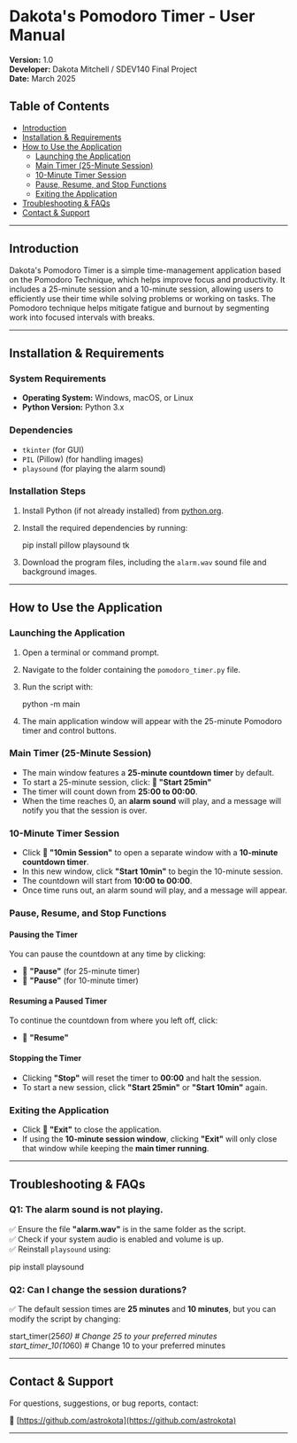 # Dakota's Pomodoro Timer - User Manual

**Version:** 1.0  
**Developer:** Dakota Mitchell / SDEV140 Final Project  
**Date:** March 2025  

## Table of Contents
- [Introduction](#introduction)
- [Installation & Requirements](#installation--requirements)
- [How to Use the Application](#how-to-use-the-application)
  - [Launching the Application](#launching-the-application)
  - [Main Timer (25-Minute Session)](#main-timer-25-minute-session)
  - [10-Minute Timer Session](#10-minute-timer-session)
  - [Pause, Resume, and Stop Functions](#pause-resume-and-stop-functions)
  - [Exiting the Application](#exiting-the-application)
- [Troubleshooting & FAQs](#troubleshooting--faqs)
- [Contact & Support](#contact--support)

---

## Introduction
Dakota's Pomodoro Timer is a simple time-management application based on the Pomodoro Technique, which helps improve focus and productivity. It includes a 25-minute session and a 10-minute session, allowing users to efficiently use their time while solving problems or working on tasks. The Pomodoro technique helps mitigate fatigue and burnout by segmenting work into focused intervals with breaks.

---

## Installation & Requirements

### System Requirements
- **Operating System:** Windows, macOS, or Linux  
- **Python Version:** Python 3.x  

### Dependencies
- `tkinter` (for GUI)
- `PIL` (Pillow) (for handling images)
- `playsound` (for playing the alarm sound)

### Installation Steps
1. Install Python (if not already installed) from [python.org](https://www.python.org).
2. Install the required dependencies by running:

   
   pip install pillow playsound tk
   

3. Download the program files, including the `alarm.wav` sound file and background images.

---

## How to Use the Application

### Launching the Application
1. Open a terminal or command prompt.
2. Navigate to the folder containing the `pomodoro_timer.py` file.
3. Run the script with:

   
   python -m main
   

4. The main application window will appear with the 25-minute Pomodoro timer and control buttons.

### Main Timer (25-Minute Session)
- The main window features a **25-minute countdown timer** by default.
- To start a 25-minute session, click:
  **🔴 "Start 25min"**
- The timer will count down from **25:00 to 00:00**.
- When the time reaches 0, an **alarm sound** will play, and a message will notify you that the session is over.

### 10-Minute Timer Session
- Click **🔴 "10min Session"** to open a separate window with a **10-minute countdown timer**.
- In this new window, click **"Start 10min"** to begin the 10-minute session.
- The countdown will start from **10:00 to 00:00**.
- Once time runs out, an alarm sound will play, and a message will appear.

### Pause, Resume, and Stop Functions

#### **Pausing the Timer**
You can pause the countdown at any time by clicking:  
- 🔴 **"Pause"** (for 25-minute timer)  
- 🔴 **"Pause"** (for 10-minute timer)  

#### **Resuming a Paused Timer**
To continue the countdown from where you left off, click:  
- 🔴 **"Resume"**  

#### **Stopping the Timer**
- Clicking **"Stop"** will reset the timer to **00:00** and halt the session.
- To start a new session, click **"Start 25min"** or **"Start 10min"** again.

### Exiting the Application
- Click **🔴 "Exit"** to close the application.
- If using the **10-minute session window**, clicking **"Exit"** will only close that window while keeping the **main timer running**.

---

## Troubleshooting & FAQs

### **Q1: The alarm sound is not playing.**
✅ Ensure the file **"alarm.wav"** is in the same folder as the script.  
✅ Check if your system audio is enabled and volume is up.  
✅ Reinstall `playsound` using:


  pip install playsound


### **Q2: Can I change the session durations?**
✅ The default session times are **25 minutes** and **10 minutes**, but you can modify the script by changing:


start_timer(25*60)  # Change 25 to your preferred minutes  
start_timer_10(10*60)  # Change 10 to your preferred minutes  


---

## Contact & Support
For questions, suggestions, or bug reports, contact:  

🔗 [https://github.com/astrokota](https://github.com/astrokota)

---

